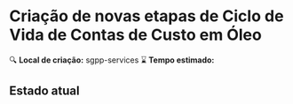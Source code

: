 # Criação de novas etapas de Ciclo de Vida de Contas de Custo em Óleo

🔍️ **Local de criação:** sgpp-services
⌛️ **Tempo estimado:**

## Estado atual
